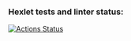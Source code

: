 ### Hexlet tests and linter status:
[![Actions Status](https://github.com/mark234344/python-project-49/workflows/hexlet-check/badge.svg)](https://github.com/mark234344/python-project-49/actions)